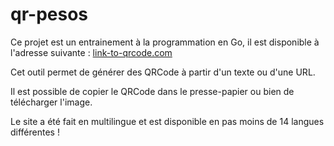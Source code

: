 # qr-pesos

Ce projet est un entrainement à la programmation en Go, il est disponible à l'adresse suivante : [link-to-qrcode.com](https://link-to-qrcode.com)

Cet outil permet de générer des QRCode à partir d'un texte ou d'une URL.

Il est possible de copier le QRCode dans le presse-papier ou bien de télécharger l'image.

Le site a été fait en multilingue et est disponible en pas moins de 14 langues différentes !
